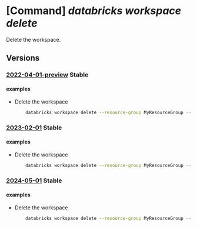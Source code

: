 # [Command] _databricks workspace delete_

Delete the workspace.

## Versions

### [2022-04-01-preview](/Resources/mgmt-plane/L3N1YnNjcmlwdGlvbnMve30vcmVzb3VyY2Vncm91cHMve30vcHJvdmlkZXJzL21pY3Jvc29mdC5kYXRhYnJpY2tzL3dvcmtzcGFjZXMve30=/2022-04-01-preview.xml) **Stable**

<!-- mgmt-plane /subscriptions/{}/resourcegroups/{}/providers/microsoft.databricks/workspaces/{} 2022-04-01-preview -->

#### examples

- Delete the workspace
    ```bash
        databricks workspace delete --resource-group MyResourceGroup --name MyWorkspace -y
    ```

### [2023-02-01](/Resources/mgmt-plane/L3N1YnNjcmlwdGlvbnMve30vcmVzb3VyY2Vncm91cHMve30vcHJvdmlkZXJzL21pY3Jvc29mdC5kYXRhYnJpY2tzL3dvcmtzcGFjZXMve30=/2023-02-01.xml) **Stable**

<!-- mgmt-plane /subscriptions/{}/resourcegroups/{}/providers/microsoft.databricks/workspaces/{} 2023-02-01 -->

#### examples

- Delete the workspace
    ```bash
        databricks workspace delete --resource-group MyResourceGroup --name MyWorkspace -y
    ```

### [2024-05-01](/Resources/mgmt-plane/L3N1YnNjcmlwdGlvbnMve30vcmVzb3VyY2Vncm91cHMve30vcHJvdmlkZXJzL21pY3Jvc29mdC5kYXRhYnJpY2tzL3dvcmtzcGFjZXMve30=/2024-05-01.xml) **Stable**

<!-- mgmt-plane /subscriptions/{}/resourcegroups/{}/providers/microsoft.databricks/workspaces/{} 2024-05-01 -->

#### examples

- Delete the workspace
    ```bash
        databricks workspace delete --resource-group MyResourceGroup --name MyWorkspace -y
    ```
